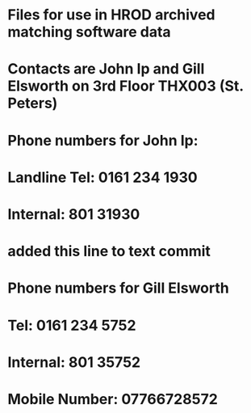 # Files for use in HROD archived matching software data
# Contacts are John Ip and Gill Elsworth on 3rd Floor THX003 (St. Peters)
# Phone numbers for John Ip: 
# Landline Tel: 0161 234 1930
# Internal:  801 31930
# added this line to text commit
# Phone numbers for Gill Elsworth
# Tel: 0161 234 5752
# Internal: 801 35752
# Mobile Number: 07766728572

